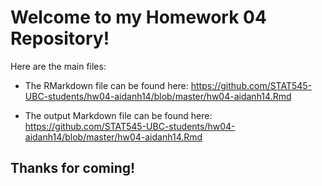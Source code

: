 # Welcome to my Homework 04 Repository!

Here are the main files:

- The RMarkdown file can be found here: https://github.com/STAT545-UBC-students/hw04-aidanh14/blob/master/hw04-aidanh14.Rmd

- The output Markdown file can be found here: https://github.com/STAT545-UBC-students/hw04-aidanh14/blob/master/hw04-aidanh14.Rmd



## Thanks for coming!
